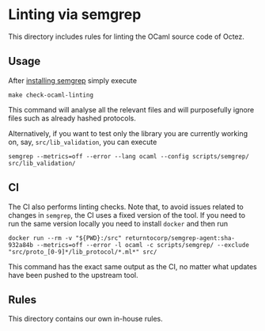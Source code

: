 # Linting via semgrep

This directory includes rules for linting the OCaml source code of Octez.


## Usage

After [installing semgrep](https://semgrep.dev/docs/getting-started/) simply
execute

```
make check-ocaml-linting
```

This command will analyse all the relevant files and will purposefully ignore
files such as already hashed protocols.

Alternatively, if you want to test only the library you are currently working
on, say, `src/lib_validation`, you can execute

```
semgrep --metrics=off --error --lang ocaml --config scripts/semgrep/ src/lib_validation/
```

## CI

The CI also performs linting checks. Note that, to avoid issues related to
changes in `semgrep`, the CI uses a fixed version of the tool. If you need to
run the same version locally you need to install `docker` and then run

```
docker run --rm -v "${PWD}:/src" returntocorp/semgrep-agent:sha-932a84b --metrics=off --error -l ocaml -c scripts/semgrep/ --exclude "src/proto_[0-9]*/lib_protocol/*.ml*" src/
```

This command has the exact same output as the CI, no matter what updates have
been pushed to the upstream tool.


## Rules

This directory contains our own in-house rules.
